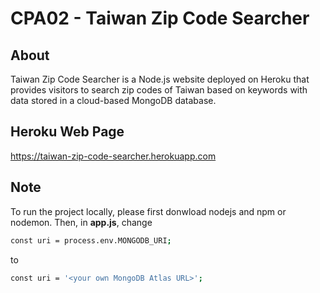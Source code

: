 # CPA02 - Taiwan Zip Code Searcher

## About
Taiwan Zip Code Searcher is a Node.js website deployed on Heroku that provides visitors to search zip codes of Taiwan based on keywords with data stored in a cloud-based MongoDB database.


## Heroku Web Page
https://taiwan-zip-code-searcher.herokuapp.com


## Note
To run the project locally, please first donwload nodejs and npm or nodemon. Then, in **app.js**, change

``` bash
const uri = process.env.MONGODB_URI;
```

to

``` bash
const uri = '<your own MongoDB Atlas URL>';
```
